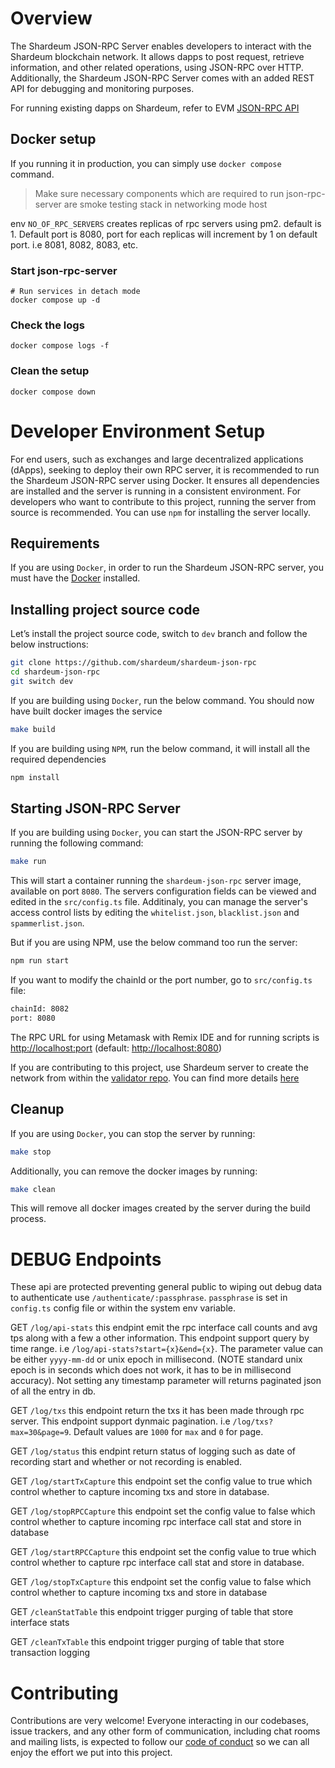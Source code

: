 # Overview

The Shardeum JSON-RPC Server enables developers to interact with the Shardeum blockchain network. It allows dapps to post request, retrieve information, and other related operations, using JSON-RPC over HTTP. Additionally, the Shardeum JSON-RPC Server comes with an added REST API for debugging and monitoring purposes.

For running existing dapps on Shardeum, refer to EVM [JSON-RPC API](https://ethereum.org/en/developers/docs/apis/json-rpc/)

## Docker setup

If you running it in production, you can simply use `docker compose` command.

> Make sure necessary components which are required to run json-rpc-server are smoke testing stack in networking mode host

env `NO_OF_RPC_SERVERS` creates replicas of rpc servers using pm2. default is 1. Default port is 8080, port for each replicas will increment by 1 on default port. i.e 8081, 8082, 8083, etc.

### Start json-rpc-server

```shell
# Run services in detach mode
docker compose up -d
```

### Check the logs

```shell
docker compose logs -f
```

### Clean the setup

```shell
docker compose down
```

# Developer Environment Setup

For end users, such as exchanges and large decentralized applications (dApps), seeking to deploy their own RPC server, it is recommended to run the Shardeum JSON-RPC server using Docker. It ensures all dependencies are installed and the server is running in a consistent environment. For developers who want to contribute to this project, running the server from source is recommended. You can use `npm` for installing the server locally.

## Requirements

If you are using `Docker`, in order to run the Shardeum JSON-RPC server, you must have the [Docker](https://docs.docker.com/get-docker/) installed.

## Installing project source code

Let’s install the project source code, switch to `dev` branch and follow the below instructions:

```bash
git clone https://github.com/shardeum/shardeum-json-rpc
cd shardeum-json-rpc
git switch dev
```

If you are building using `Docker`, run the below command. You should now have built docker images the service

```bash
make build
```

If you are building using `NPM`, run the below command, it will install all the required dependencies

```bash
npm install
```

## Starting JSON-RPC Server

If you are building using `Docker`, you can start the JSON-RPC server by running the following command:

```bash
make run
```

This will start a container running the `shardeum-json-rpc` server image,  available on port `8080`. The servers configuration fields can be viewed and edited in the `src/config.ts` file. Additinaly, you can manage the server's access control lists by editing the `whitelist.json`, `blacklist.json` and `spammerlist.json`.

But if you are using NPM, use the below command too run the server:

```bash
npm run start
```

If you want to modify the chainId or the port number, go to `src/config.ts` file:

```bash
chainId: 8082
port: 8080
```

The RPC URL for using Metamask with Remix IDE and for running scripts is <http://localhost:port> (default: <http://localhost:8080>)

If you are contributing to this project, use Shardeum server to create the network from within the [validator repo](https://gitlab.com/shardus/archive/archive-server). You can find more details [here](https://gitlab.com/shardeum/server)

## Cleanup

If you are using `Docker`, you can stop the server by running:

```bash
make stop
```

Additionally, you can remove the docker images by running:

```bash
make clean
```

This will remove all docker images created by the server during the build process.

# DEBUG Endpoints

These api are protected preventing general public to wiping out debug data to authenticate use `/authenticate/:passphrase`. `passphrase` is set in `config.ts` config file or within the system env variable.

GET `/log/api-stats` this endpint emit the rpc interface call counts and avg tps along with a few a other information. This endpoint support query by time range. i.e `/log/api-stats?start={x}&end={x}`. The parameter value can be either `yyyy-mm-dd` or unix epoch in millisecond. (NOTE standard unix epoch is in seconds which does not work, it has to be in millisecond accuracy). Not setting any timestamp parameter will returns paginated json of all the entry in db.

GET `/log/txs` this endpoint return the txs it has been made through rpc server. This endpoint support dynmaic pagination. i.e `/log/txs?max=30&page=9`.
Default values are `1000` for `max` and `0` for page.

GET `/log/status` this endpint return status of logging such as date of recording start and whether or not recording is enabled.

GET `/log/startTxCapture` this endpoint set the config value to true which control whether to capture incoming txs and store in database.

GET `/log/stopRPCCapture` this endpoint set the config value to false which control whether to capture incoming rpc interface call stat and store in database

GET `/log/startRPCCapture` this endpoint set the config value to true which control whether to capture rpc interface call stat and store in database.

GET `/log/stopTxCapture` this endpoint set the config value to false which control whether to capture incoming txs and store in database

GET `/cleanStatTable` this endpoint trigger purging of table that store interface stats

GET `/cleanTxTable` this endpoint trigger purging of table that store transaction logging

# Contributing

Contributions are very welcome! Everyone interacting in our codebases, issue trackers, and any other form of communication, including chat rooms and mailing lists, is expected to follow our [code of conduct](CODE_OF_CONDUCT.md) so we can all enjoy the effort we put into this project.
